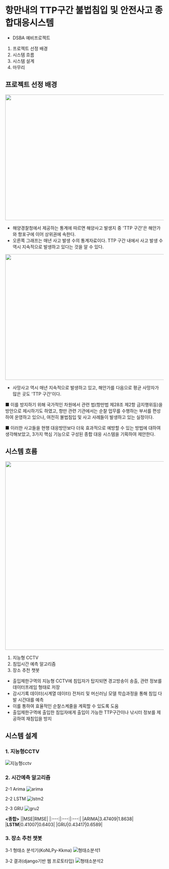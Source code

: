  # 항만내의 TTP구간 불법침입 및 안전사고 종합대응시스템   
    
 - DSBA 예비프로젝트
 1. 프로젝트 선정 배경
 2. 시스템 흐름
 3. 시스템 설계
 4. 마무리

 ## 프로젝트 선정 배경
<img src="https://github.com/jong4499/DSBA_pre_PJT/assets/141287150/0dd1c4dd-9c88-443f-99fc-1e82f95270d9" width=700 height = 400/>   

- 해양경찰청에서 제공하는 통계에 따르면 해양사고 발생지 중 'TTP 구간'은 해안가와 항포구에 이어 상위권에 속한다.
- 오른쪽 그래프는 매년 사고 발생 수의 통계자료이다. TTP 구간 내에서 사고 발생 수 역시 지속적으로 발생하고 있다는 것을 알 수 있다.
   
<img src = "https://github.com/jong4499/DSBA_pre_PJT/assets/141287150/f77d3091-cfef-4285-b310-48a8605107e2" width = 700 height = 400/>   

- 사망사고 역시 매년 지속적으로 발생하고 있고, 해안가를 다음으로 평균 사망자가 많은 곳도 'TTP 구간'이다.
   
■ 이를 방지하기 위해 국가적인 차원에서 관련 법(항만법 제28조 제2항 금지행위등)을 방안으로 제시하기도 하였고, 항만 관련 기관에서는 순찰 업무를 수행하는 부서를 편성하여 운영하고 있으나, 여전히 불법침입 및 사고 사례들이 발생하고 있는 실정이다.
   
■ 이러한 사고들을 현행 대응방안보다 더욱 효과적으로 예방할 수 있는 방법에 대하여 생각해보았고, 3가지 핵심 기능으로 구성된 종합 대응 시스템을 기획하여 제안한다.
   
 ## 시스템 흐름
 <img src = "https://github.com/jong4499/DSBA_pre_PJT/assets/141287150/0726fb2a-dc8b-48bd-992a-b6a3739fe4ae" width = 700 height=600/>

1) 지능형 CCTV
2) 침입시간 예측 알고리즘
3) 장소 추천 챗봇   
- 출입제한구역의 지능형 CCTV에 침입자가 탑지되면 경고방송이 송출, 관련 정보를 데이터프레임 형태로 저장
- 감시기록 데이터(시계열 데이터) 전처리 및 머신러닝 모델 학습과정을 통해 침입 다발 시간대를 예측
- 이를 통하여 효율적인 순찰스케줄을 계획할 수 있도록 도움
- 출입제한구역에 출입한 침입자에게 출입이 가능한 TTP구간이나 낚시터 정보를 제공하여 재침입을 방지

## 시스템 설계
### 1. 지능형CCTV
![지능형cctv](https://github.com/jong4499/DSBA_pre_PJT/assets/141287150/4409956b-0c8a-4a47-b167-e10527b1e6fc)

### 2. 시간예측 알고리즘
2-1 Arima
![arima](https://github.com/jong4499/DSBA_pre_PJT/assets/141287150/19c46216-f20a-4451-a6d1-d6cba037709f)

2-2 LSTM
![lstm2](https://github.com/jong4499/DSBA_pre_PJT/assets/141287150/492ffe84-a3fe-40c2-b8a2-9ce0280f9c83)

2-3 GRU
![gru2](https://github.com/jong4499/DSBA_pre_PJT/assets/141287150/1afa8177-1f9d-48e8-aa31-fe1df1fac6a0)

   **<종합>**
||MSE|RMSE|
|:---:|:---:|:---:|
|ARIMA|3.47409|1.8638|
|**LSTM**|0.41007|0.6403|
|GRU|0.43417|0.6589|

   
### 3. 장소 추천 챗봇
   
3-1 형태소 분석기(KoNLPy-Kkma)
![형태소분석1](https://github.com/jong4499/DSBA_pre_PJT/assets/141287150/2b92986c-ae5d-4ae5-b6f3-5c4e2420cb34)


3-2 결과(django기반 웹 프로토타입)
![형태소분석2](https://github.com/jong4499/DSBA_pre_PJT/assets/141287150/1e478862-e69b-43e6-9062-9e7a1f942516)

